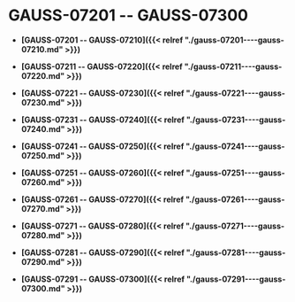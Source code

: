 # GAUSS-07201 -- GAUSS-07300<a name="ZH-CN_TOPIC_0302073237"></a>

-   **[GAUSS-07201 -- GAUSS-07210]({{< relref "./gauss-07201----gauss-07210.md" >}})**  

-   **[GAUSS-07211 -- GAUSS-07220]({{< relref "./gauss-07211----gauss-07220.md" >}})**  

-   **[GAUSS-07221 -- GAUSS-07230]({{< relref "./gauss-07221----gauss-07230.md" >}})**  

-   **[GAUSS-07231 -- GAUSS-07240]({{< relref "./gauss-07231----gauss-07240.md" >}})**  

-   **[GAUSS-07241 -- GAUSS-07250]({{< relref "./gauss-07241----gauss-07250.md" >}})**  

-   **[GAUSS-07251 -- GAUSS-07260]({{< relref "./gauss-07251----gauss-07260.md" >}})**  

-   **[GAUSS-07261 -- GAUSS-07270]({{< relref "./gauss-07261----gauss-07270.md" >}})**  

-   **[GAUSS-07271 -- GAUSS-07280]({{< relref "./gauss-07271----gauss-07280.md" >}})**  

-   **[GAUSS-07281 -- GAUSS-07290]({{< relref "./gauss-07281----gauss-07290.md" >}})**  

-   **[GAUSS-07291 -- GAUSS-07300]({{< relref "./gauss-07291----gauss-07300.md" >}})**  


